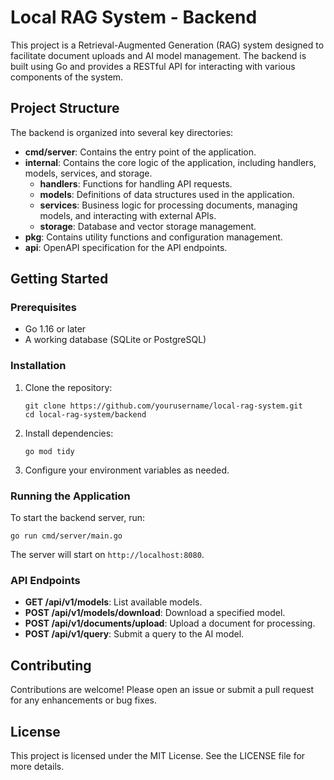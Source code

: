 # Local RAG System - Backend

This project is a Retrieval-Augmented Generation (RAG) system designed to facilitate document uploads and AI model management. The backend is built using Go and provides a RESTful API for interacting with various components of the system.

## Project Structure

The backend is organized into several key directories:

- **cmd/server**: Contains the entry point of the application.
- **internal**: Contains the core logic of the application, including handlers, models, services, and storage.
  - **handlers**: Functions for handling API requests.
  - **models**: Definitions of data structures used in the application.
  - **services**: Business logic for processing documents, managing models, and interacting with external APIs.
  - **storage**: Database and vector storage management.
- **pkg**: Contains utility functions and configuration management.
- **api**: OpenAPI specification for the API endpoints.

## Getting Started

### Prerequisites

- Go 1.16 or later
- A working database (SQLite or PostgreSQL)

### Installation

1. Clone the repository:
   ```
   git clone https://github.com/yourusername/local-rag-system.git
   cd local-rag-system/backend
   ```

2. Install dependencies:
   ```
   go mod tidy
   ```

3. Configure your environment variables as needed.

### Running the Application

To start the backend server, run:
```
go run cmd/server/main.go
```

The server will start on `http://localhost:8080`.

### API Endpoints

- **GET /api/v1/models**: List available models.
- **POST /api/v1/models/download**: Download a specified model.
- **POST /api/v1/documents/upload**: Upload a document for processing.
- **POST /api/v1/query**: Submit a query to the AI model.

## Contributing

Contributions are welcome! Please open an issue or submit a pull request for any enhancements or bug fixes.

## License

This project is licensed under the MIT License. See the LICENSE file for more details.
